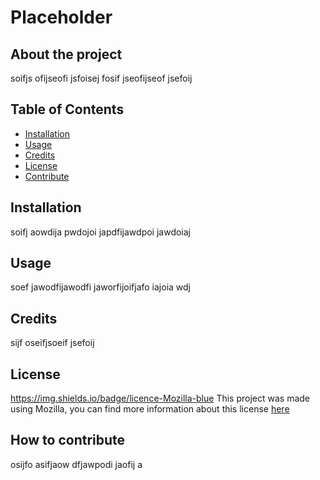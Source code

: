 # Placeholder

  ## About the project
  soifjs ofijseofi jsfoisej fosif jseofijseof jsefoij

  ## Table of Contents
  * [Installation](#installation)
  * [Usage](#usage)
  * [Credits](#credits)
  * [License](#license)
  * [Contribute](#how-to-contribute)

  ## Installation
  soifj aowdija pwdojoi japdfijawdpoi jawdoiaj

  ## Usage
  soef jawodfijawodfi jaworfijoifjafo iajoia wdj

  ## Credits
  sijf oseifjsoeif jsefoij

  ## License
  https://img.shields.io/badge/licence-Mozilla-blue
    This project was made using Mozilla, you can find more information about this license <a href="https://choosealicense.com/licenses/mpl-2.0/" target="_blank">here</a>

  ## How to contribute
  osijfo asifjaow dfjawpodi jaofij a
